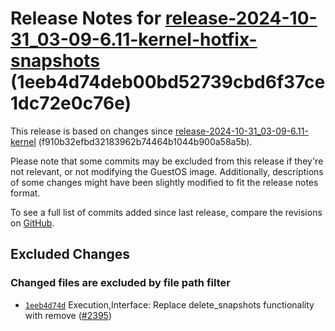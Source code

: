 Release Notes for [**release\-2024\-10\-31\_03\-09\-6\.11\-kernel\-hotfix\-snapshots**](https://github.com/dfinity/ic/tree/release-2024-10-31_03-09-6.11-kernel-hotfix-snapshots) (1eeb4d74deb00bd52739cbd6f37ce1dc72e0c76e)
============================================================================================================================================================================================================================

This release is based on changes since [release\-2024\-10\-31\_03\-09\-6\.11\-kernel](https://dashboard.internetcomputer.org/release/f910b32efbd32183962b74464b1044b900a58a5b) (f910b32efbd32183962b74464b1044b900a58a5b).

Please note that some commits may be excluded from this release if they're not relevant, or not modifying the GuestOS image. Additionally, descriptions of some changes might have been slightly modified to fit the release notes format.

To see a full list of commits added since last release, compare the revisions on [GitHub](https://github.com/dfinity/ic/compare/release-2024-10-31_03-09-6.11-kernel...release-2024-10-31_03-09-6.11-kernel-hotfix-snapshots).

## Excluded Changes

### Changed files are excluded by file path filter
* [`1eeb4d74d`](https://github.com/dfinity/ic/commit/1eeb4d74d) Execution,Interface: Replace delete\_snapshots functionality with remove ([\#2395](https://github.com/dfinity/ic/pull/2395))
